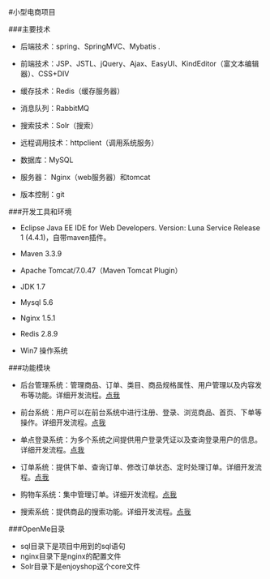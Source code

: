 #小型电商项目

###主要技术

- 后端技术：spring、SpringMVC、Mybatis .

- 前端技术：JSP、JSTL、jQuery、Ajax、EasyUI、KindEditor（富文本编辑器）、CSS+DIV

- 缓存技术：Redis（缓存服务器）

- 消息队列：RabbitMQ

- 搜索技术：Solr（搜索）

- 远程调用技术：httpclient（调用系统服务）

- 数据库：MySQL

- 服务器： Nginx（web服务器）和tomcat

- 版本控制：git

###开发工具和环境
- Eclipse Java EE IDE for Web Developers. Version: Luna Service Release 1 (4.4.1)，自带maven插件。

- Maven 3.3.9

- Apache Tomcat/7.0.47（Maven Tomcat Plugin）

- JDK 1.7

- Mysql 5.6

- Nginx 1.5.1

- Redis 2.8.9

- Win7 操作系统

###功能模块

- 后台管理系统：管理商品、订单、类目、商品规格属性、用户管理以及内容发布等功能。详细开发流程。[点我](http://blog.csdn.net/xiaokang123456kao/article/details/72820717)

- 前台系统：用户可以在前台系统中进行注册、登录、浏览商品、首页、下单等操作。详细开发流程。[点我](http://blog.csdn.net/xiaokang123456kao/article/details/72821062)

- 单点登录系统：为多个系统之间提供用户登录凭证以及查询登录用户的信息。详细开发流程。[点我](http://blog.csdn.net/xiaokang123456kao/article/details/72821444)

- 订单系统：提供下单、查询订单、修改订单状态、定时处理订单。详细开发流程。[点我](http://blog.csdn.net/xiaokang123456kao/article/details/72825702)

- 购物车系统：集中管理订单。详细开发流程。[点我](http://blog.csdn.net/xiaokang123456kao/article/details/72832469)

- 搜索系统：提供商品的搜索功能。详细开发流程。[点我](http://blog.csdn.net/xiaokang123456kao/article/details/72847058)

###OpenMe目录
- sql目录下是项目中用到的sql语句
- nginx目录下是nginx的配置文件
- Solr目录下是enjoyshop这个core文件

